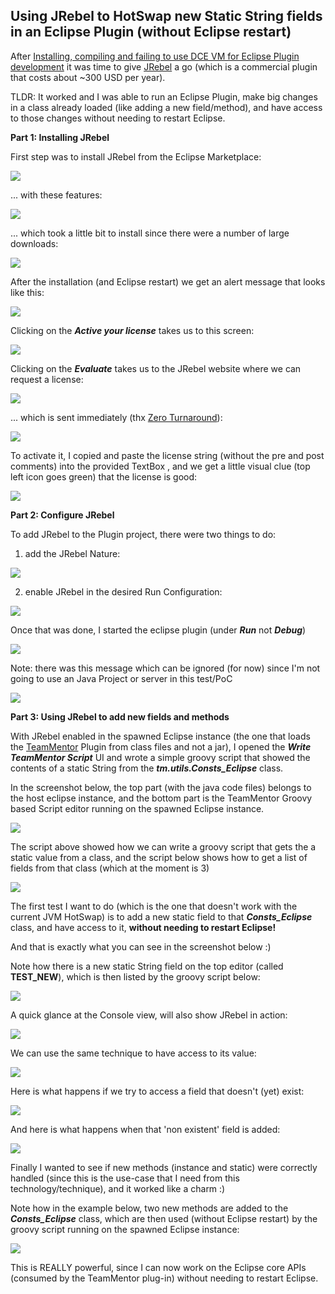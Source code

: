 ## Using JRebel to HotSwap new Static String fields in an Eclipse Plugin (without Eclipse restart)

After [Installing, compiling and failing to use DCE VM for Eclipse Plugin development](http://blog.diniscruz.com/2013/12/installing-compiling-and-failing-to-use.html) it was time to give [JRebel](http://zeroturnaround.com/software/jrebel/) a go (which is a commercial plugin that costs about ~300 USD per year).

TLDR: It worked and I was able to run an Eclipse Plugin, make big changes in a class already loaded (like adding a new field/method), and have access to those changes without needing to restart Eclipse.

**Part 1: Installing JRebel**

First step was to install JRebel from the Eclipse Marketplace:

![](images/Screen_Shot_2013-12-16_at_04_24_01.png)

 ... with these features:

![](images/Screen_Shot_2013-12-16_at_04_24_14.png)

... which took a little bit to install since there were a number of large downloads:

![](images/Screen_Shot_2013-12-16_at_04_24_56.png)

After the installation (and Eclipse restart) we get an alert message that looks like this:

![](images/Screen_Shot_2013-12-16_at_04_40_05.png)

Clicking on the **_Active your license_** takes us to this screen:

![](images/Screen_Shot_2013-12-16_at_04_40_39.png)

Clicking on the **_Evaluate_** takes us to the JRebel website where we can request a license:

![](images/Screen_Shot_2013-12-16_at_04_41_19.png)

 ... which is sent immediately (thx [Zero Turnaround](http://zeroturnaround.com/)):

![](images/Screen_Shot_2013-12-16_at_04_41_58.png)

To activate it, I copied and paste the license string (without the pre and post comments) into the provided TextBox , and we get a little visual clue (top left icon goes green) that the license is good:

![](images/Screen_Shot_2013-12-16_at_04_43_02.png)

**Part 2: Configure JRebel**  

To add JRebel to the Plugin project, there were two things to do:

1) add the JRebel Nature:

![](images/Screen_Shot_2013-12-16_at_04_43_31.png)

2) enable JRebel in the desired Run Configuration:

![](images/Screen_Shot_2013-12-16_at_04_49_32.png)

Once that was done, I started the eclipse plugin (under **_Run_** not **_Debug_**)

![](images/Screen_Shot_2013-12-16_at_16_45_07.png)

Note: there was this message which can be ignored (for now) since I'm not going to use an Java Project or server in this test/PoC

![](images/Screen_Shot_2013-12-16_at_16_45_40.png)

**Part 3: Using JRebel to add new fields and methods**  

With JRebel enabled in the spawned Eclipse instance (the one that loads the [TeamMentor](https://teammentor.net/) Plugin from class files and not a jar), I opened the **_Write TeamMentor Script_** UI  and wrote a simple groovy script that showed the contents of a static String from the **_tm.utils.Consts_Eclipse_** class.

In the screenshot below, the top part (with the java code files) belongs to the host eclipse instance, and the bottom part is the TeamMentor Groovy based Script editor running on the spawned Eclipse instance.

![](images/Screen_Shot_2013-12-16_at_16_47_35.png)

The script above showed how we can write a groovy script that gets the a static value from a class, and the script below shows how to get a list of fields from that class (which at the moment is 3)  

![](images/Screen_Shot_2013-12-16_at_16_48_36.png)

The first test I want to do (which is the one that doesn't work with the current JVM HotSwap) is to add a new static field to that **_Consts_Eclipse_** class, and have access to it, **without needing to restart Eclipse!**

And that is exactly what you can see in the screenshot below :)

Note how there is a new static String field on the top editor (called **TEST_NEW**), which is then listed by the groovy script below:

![](images/Screen_Shot_2013-12-16_at_16_49_28.png)

A quick glance at the Console view, will also show JRebel in action:

![](images/Screen_Shot_2013-12-16_at_16_49_51.png)

We can use the same technique to have access to its value:  

![](images/Screen_Shot_2013-12-16_at_16_50_11.png)

Here is what happens if we try to access a field that doesn't (yet) exist:

![](images/Screen_Shot_2013-12-16_at_16_50_28.png)

And here is what happens when that 'non existent' field is added:

![](images/Screen_Shot_2013-12-16_at_16_50_50.png)

Finally I wanted to see if new methods (instance and static) were correctly handled (since this is the use-case that I need from this technology/technique), and it worked like a charm :)

Note how in the example below, two new methods are added to the **_Consts_Eclipse_** class, which are then used (without Eclipse restart) by the groovy script running on the spawned Eclipse instance:

![](images/Screen_Shot_2013-12-16_at_17_33_06.png)

This is REALLY powerful, since I can now work on the Eclipse core APIs (consumed by the TeamMentor plug-in) without needing to restart Eclipse.
